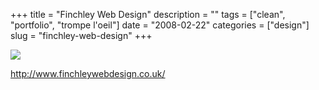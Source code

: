+++
title = "Finchley Web Design"
description = ""
tags = ["clean", "portfolio", "trompe l'oeil"]
date = "2008-02-22"
categories = ["design"]
slug = "finchley-web-design"
+++


 

  <div id="screens-thumbs" class="clearfix">
    <div class="txt-center" id="design-submission"><a href="http://www.finchleywebdesign.co.uk/"><img id='bluga-thumbnail-886' class='bluga-thumbnail large' src='//konigi.com/media/bluga/
wt47f2791bb7727_0.jpg'/></a></div>  
  </div>   
<p><a href="http://www.finchleywebdesign.co.uk/">http://www.finchleywebdesign.co.uk/</a></p>




